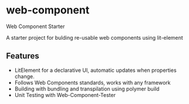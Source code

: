 # web-component

Web Component Starter

A starter project for bulding re-usable web components using lit-element 

## Features
- LitElement for a declarative UI, automatic updates when properties change.
- Follows Web Components standards, works with any framework
- Building with bundling and transpilation using polymer build 
- Unit Testing with Web-Component-Tester
